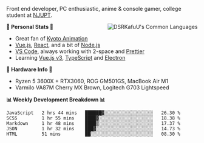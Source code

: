 Front end developer, PC enthusiastic, anime & console gamer, college student at [NJUPT](https://www.njupt.edu.cn).

<img align="right" alt="DSRKafuU's Common Languages" src="https://github-readme-stats.vercel.app/api/top-langs/?username=dsrkafuu&hide_title=true&layout=compact&langs_count=8" />

**🍥 Personal Stats 🍥**

- Great fan of [Kyoto Animation](https://www.kyotoanimation.co.jp)
- [Vue.js](https://vuejs.org), [React](https://reactjs.org), and a bit of [Node.js](https://nodejs.org)
- [VS Code](https://code.visualstudio.com), always working with 2-space and [Prettier](https://prettier.io)
- Learning [Vue.js v3](https://v3.vuejs.org), [TypeScript](https://www.typescriptlang.org) and [Electron](https://www.electronjs.org)

**🔧 Hardware Info 🔧**

- Ryzen 5 3600X + RTX3060, ROG GM501GS, MacBook Air M1
- Varmilo VA87M Cherry MX Brown, Logitech G703 Lightspeed

**:bar_chart: Weekly Development Breakdown :bar_chart:**

<!--START_SECTION:waka-->
```text
JavaScript   2 hrs 44 mins   ██████▓░░░░░░░░░░░░░░░░░░   26.30 % 
SCSS         1 hr 55 mins    ████▓░░░░░░░░░░░░░░░░░░░░   18.38 % 
Markdown     1 hr 48 mins    ████▒░░░░░░░░░░░░░░░░░░░░   17.37 % 
JSON         1 hr 32 mins    ███▓░░░░░░░░░░░░░░░░░░░░░   14.73 % 
HTML         51 mins         ██░░░░░░░░░░░░░░░░░░░░░░░   08.30 % 
```
<!--END_SECTION:waka-->
